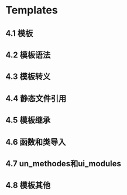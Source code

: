# Templates

## 4.1 模板
## 4.2 模板语法
## 4.3 模板转义
## 4.4 静态文件引用
## 4.5 模板继承
## 4.6 函数和类导入
## 4.7 un_methodes和ui_modules
## 4.8 模板其他